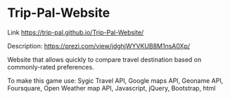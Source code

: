 # Trip-Pal-Website

Link https://trip-pal.github.io/Trip-Pal-Website/

Description: https://prezi.com/view/jdghjWYVKUB8M1nsA0Xp/

Website that allows quickly to compare travel destination based on commonly-rated preferences.

To make this game use: Sygic Travel API, Google maps API, Geoname API, Foursquare, Open Weather map API, Javascript, jQuery, Bootstrap, html
